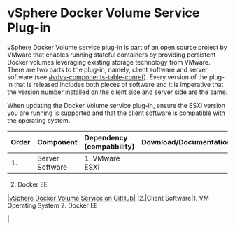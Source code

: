 # vSphere Docker Volume Service Plug-in

vSphere Docker Volume service plug-in is part of an open source project by VMware that enables running stateful containers by providing persistent Docker volumes leveraging existing storage technology from VMware. There are two parts to the plug-in, namely, client software and server software \(see [\#vdvs-components-table-conref](#vdvs-components-table-conref)\). Every version of the plug-in that is released includes both pieces of software and it is imperative that the version number installed on the client side and server side are the same.

When updating the Docker Volume service plug-in, ensure the ESXi version you are running is supported and that the client software is compatible with the operating system.

|Order|Component|Dependency \(compatibility\)|Download/Documentation|
|:----|:--------|:---------------------------|:---------------------|
|1.|Server Software|1.  VMware ESXi
2.  Docker EE

|[vSphere Docker Volume Service on GitHub](http://vmware.github.io/vsphere-storage-for-docker/documentation/index.html)|
|2.|Client Software|1.  VM Operating System
2.  Docker EE

|